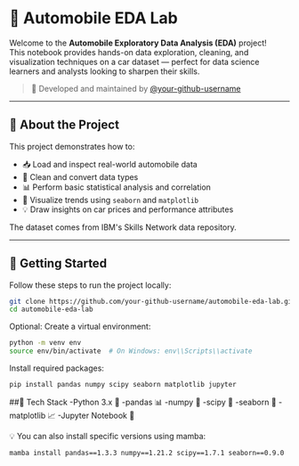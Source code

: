 # 🚗 Automobile EDA Lab

Welcome to the **Automobile Exploratory Data Analysis (EDA)** project!  
This notebook provides hands-on data exploration, cleaning, and visualization techniques on a car dataset — perfect for data science learners and analysts looking to sharpen their skills.

> 📍 Developed and maintained by [@your-github-username](https://github.com/your-github-username)

---

## 📌 About the Project

This project demonstrates how to:
- 📥 Load and inspect real-world automobile data
- 🔧 Clean and convert data types
- 📊 Perform basic statistical analysis and correlation
- 🌈 Visualize trends using `seaborn` and `matplotlib`
- 💡 Draw insights on car prices and performance attributes

The dataset comes from IBM's Skills Network data repository.

---

## 🚀 Getting Started

Follow these steps to run the project locally:

```bash
git clone https://github.com/your-github-username/automobile-eda-lab.git
cd automobile-eda-lab
```
Optional: Create a virtual environment:

```bash
python -m venv env
source env/bin/activate  # On Windows: env\\Scripts\\activate
```
Install required packages:
```bash
pip install pandas numpy scipy seaborn matplotlib jupyter
```

##🧪 Tech Stack
-Python 3.x 🐍
-pandas 📊
-numpy 🔢
-scipy 🧮
-seaborn 🎨
-matplotlib 📈
-Jupyter Notebook 📓

💡 You can also install specific versions using mamba:
```bash
mamba install pandas==1.3.3 numpy==1.21.2 scipy==1.7.1 seaborn==0.9.0

```
